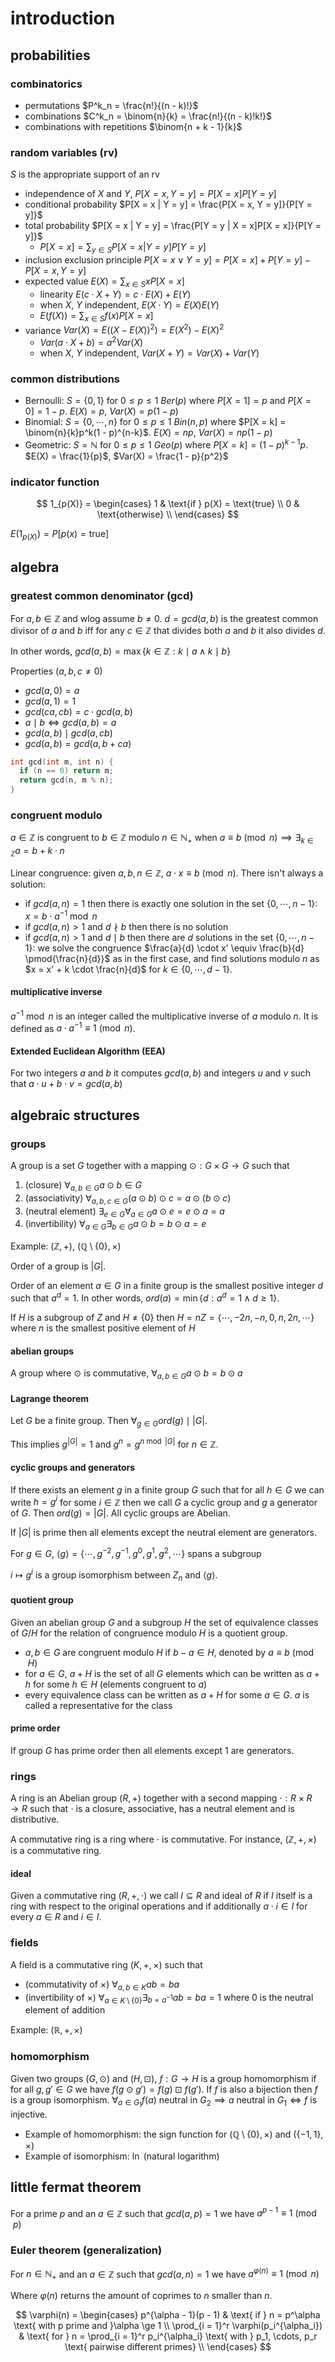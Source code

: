 # introduction

## probabilities

### combinatorics

- permutations $P^k_n = \frac{n!}{(n - k)!}$
- combinations $C^k_n = \binom{n}{k} = \frac{n!}{(n - k)!k!}$
- combinations with repetitions $\binom{n + k - 1}{k}$

### random variables (rv)

$S$ is the appropriate support of an rv

- independence of $X$ and $Y$, $P[X = x, Y = y] = P[X = x]P[Y = y]$
- conditional probability $P[X = x | Y = y] = \frac{P[X = x, Y = y]}{P[Y = y]}$
- total probability $P[X = x | Y = y] = \frac{P[Y = y | X = x]P[X = x]}{P[Y = y]}$
  - $P[X = x] = \sum_{y \in S} P[X = x | Y = y]P[Y = y]$
- inclusion exclusion principle $P[X = x \lor Y = y] = P[X = x] + P[Y = y] - P[X = x, Y = y]$
- expected value $E(X) = \sum_{x \in S} x P[X = x]$
  - linearity $E(c \cdot X + Y) = c \cdot E(X) + E(Y)$
  - when $X$, $Y$ independent, $E(X \cdot Y) = E(X)E(Y)$
  - $E(f(X)) = \sum_{x \in S} f(x)P[X = x]$
- variance $Var(X) = E((X - E(X))^2) = E(X^2) - E(X)^2$
  - $Var(a \cdot X + b) = a^2Var(X)$
  - when $X$, $Y$ independent, $Var(X + Y) = Var(X) + Var(Y)$

### common distributions

- Bernoulli: $S = \{0, 1\}$ for $0 \le p \le 1$ $Ber(p)$ where $P[X = 1] = p$ and $P[X = 0] = 1 - p$. $E(X) = p$, $Var(X) = p(1 - p)$
- Binomial: $S = \{0, \cdots, n\}$ for $0 \le p \le 1$ $Bin(n, p)$ where $P[X = k] = \binom{n}{k}p^k(1 - p)^{n-k}$. $E(X) = np$, $Var(X) = np(1 - p)$
- Geometric: $S = \mathbb N$ for $0 \le p \le 1$ $Geo(p)$ where $P[X = k] = (1 - p)^{k-1}p$. $E(X) = \frac{1}{p}$, $Var(X) = \frac{1 - p}{p^2}$

### indicator function

$$
1_{p(X)} = \begin{cases}
  1 & \text{if } p(X) = \text{true} \\
  0 & \text{otherwise} \\
\end{cases}
$$

$E(1_{p(X)}) = P[p(x) = \text{true}]$

## algebra

### greatest common denominator (gcd)

For $a, b \in \mathbb Z$ and wlog assume $b \ne 0$. $d = gcd(a, b)$ is the greatest common divisor of $a$ and $b$ iff for any $c \in \mathbb Z$ that divides both $a$ and $b$ it also divides $d$.

In other words, $gcd(a, b) = \max\{k \in \mathbb Z : k \mid a \land k \mid b\}$

Properties ($a, b, c \ne 0$)

- $gcd(a, 0) = a$
- $gcd(a, 1) = 1$
- $gcd(ca, cb) = c \cdot gcd(a, b)$
- $a \mid b \iff gcd(a, b) = a$
- $gcd(a, b) \mid gcd(a, cb)$
- $gcd(a, b) = gcd(a, b + ca)$

```c
int gcd(int m, int n) {
  if (n == 0) return m;
  return gcd(n, m % n);
}
```

### congruent modulo

$a \in \mathbb Z$ is congruent to $b \in \mathbb Z$ modulo $n \in \mathbb N_+$ when $a \equiv b \pmod n \implies \exists_{k \in \mathbb Z} a = b + k \cdot n$

Linear congruence: given $a, b, n \in \mathbb Z$, $a \cdot x \equiv b \pmod n$. There isn't always a solution:

- if $gcd(a, n) = 1$ then there is exactly one solution in the set $\{0, \cdots, n-1\}:$ $x = b \cdot a^{-1} \bmod n$
- if $gcd(a, n) > 1$ and $d \nmid b$ then there is no solution
- if $gcd(a, n) > 1$ and $d \mid b$ then there are $d$ solutions in the set $\{0, \cdots, n-1\}:$ we solve the congruence $\frac{a}{d} \cdot x' \equiv \frac{b}{d} \pmod{\frac{n}{d}}$ as in the first case, and find solutions modulo $n$ as $x = x' + k \cdot \frac{n}{d}$ for $k \in \{0, \cdots, d-1\}$.

#### multiplicative inverse

$a^{-1} \bmod n$ is an integer called the multiplicative inverse of $a$ modulo $n$. It is defined as $a \cdot a^{-1} \equiv 1 \pmod n$.

#### Extended Euclidean Algorithm (EEA)

For two integers $a$ and $b$ it computes $gcd(a, b)$ and integers $u$ and $v$ such that $a \cdot u + b \cdot v = gcd(a, b)$

## algebraic structures

### groups

A group is a set $G$ together with a mapping $\odot: G \times G \to G$ such that

1. (closure) $\forall_{a, b \in G} a \odot b \in G$
2. (associativity) $\forall_{a, b, c \in G} (a \odot b) \odot c = a \odot (b \odot c)$
3. (neutral element) $\exists_{e \in G}\forall_{a \in G} a \odot e = e \odot a = a$
4. (invertibility) $\forall_{a \in G}\exists_{b \in G} a \odot b = b \odot a = e$

Example: $(\mathbb Z, +)$, $(\mathbb Q \setminus\{0\}, \times)$

Order of a group is $|G|$.

Order of an element $a \in G$ in a finite group is the smallest positive integer $d$ such that $a^d = 1$. In other words, $ord(a) = \min\{d : a^d = 1 \land d \ge 1\}$.

If $H$ is a subgroup of $Z$ and $H \ne \{0\}$ then $H = nZ = \{\cdots, -2n, -n, 0, n, 2n, \cdots\}$ where $n$ is the smallest positive element of $H$

#### abelian groups

A group where $\odot$ is commutative, $\forall_{a, b \in G} a \odot b = b \odot a$

#### Lagrange theorem

Let $G$ be a finite group. Then $\forall_{g \in G} ord(g) \mid |G|$.

This implies $g^{|G|} = 1$ and $g^n = g^{n \bmod |G|}$ for $n \in \mathbb Z$.

#### cyclic groups and generators

If there exists an element $g$ in a finite group $G$ such that for all $h \in G$ we can write $h = g^i$ for some $i \in \mathbb Z$ then we call $G$ a cyclic group and $g$ a generator of $G$. Then $ord(g) = |G|$. All cyclic groups are Abelian.

If $|G|$ is prime then all elements except the neutral element are generators.

For $g \in G$, $\langle g \rangle = \{\cdots, g^{-2}, g^{-1}, g^{0}, g^{1}, g^{2}, \cdots\}$ spans a subgroup

$i \mapsto g^i$ is a group isomorphism between $Z_n$ and $\langle g \rangle$.

#### quotient group

Given an abelian group $G$ and a subgroup $H$ the set of equivalence classes of $G / H$ for the relation of congruence modulo $H$ is a quotient group.

- $a, b \in G$ are congruent modulo $H$ if $b - a \in H$, denoted by $a \equiv b \pmod H$
- for $a \in G$, $a + H$ is the set of all $G$ elements which can be written as $a + h$ for some $h \in H$ (elements congruent to $a$)
- every equivalence class can be written as $a + H$ for some $a \in G$. $a$ is called a representative for the class

#### prime order

If group $G$ has prime order then all elements except 1 are generators.

### rings

A ring is an Abelian group $(R, +)$ together with a second mapping $\cdot: R \times R \to R$ such that $\cdot$ is a closure, associative, has a neutral element and is distributive.

A commutative ring is a ring where $\cdot$ is commutative. For instance, $(\mathbb Z, +, \times)$ is a commutative ring.

#### ideal

Given a commutative ring $(R, +, \cdot)$ we call $I \subseteq R$ and ideal of $R$ if $I$ itself is a ring with respect to the original operations and if additionally $a \cdot i \in I$ for every $a \in R$ and $i \in I$.

### fields

A field is a commutative ring $(K, +, \times)$ such that

- (commutativity of $\times$) $\forall_{a, b \in K} ab = ba$
- (invertibility of $\times$) $\forall_{a \in K \setminus \{0\}} \exists_{b = a^{-1}} ab = ba = 1$ where $0$ is the neutral element of addition

Example: $(\mathbb R, +, \times)$

### homomorphism

Given two groups $(G, \odot)$ and $(H, \boxdot)$, $f: G \to H$ is a group homomorphism if for all $g, g' \in G$ we have $f(g \odot g') = f(g) \boxdot f(g')$. If $f$ is also a bijection then $f$ is a group isomorphism. $\forall_{a \in G_1} f(a) \text{ neutral in } G_2 \implies a \text{ neutral in } G_1 \iff f \text{ is injective}$.

- Example of homomorphism: the sign function for $(\mathbb Q \setminus \{0\}, \times)$ and $(\{-1, 1\}, \times)$
- Example of isomorphism: $\ln$ (natural logarithm)

## little fermat theorem

For a prime $p$ and an $a \in \mathbb Z$ such that $gcd(a, p) = 1$ we have $a^{p-1} \equiv 1 \pmod p$

### Euler theorem (generalization)

For $n \in \mathbb N_+$ and an $a \in \mathbb Z$ such that $gcd(a, n) = 1$ we have $a^{\varphi(n)} \equiv 1 \pmod n$

Where $\varphi(n)$ returns the amount of coprimes to $n$ smaller than $n$.

$$
  \varphi(n) = \begin{cases}
    p^{\alpha - 1}(p - 1) & \text{ if } n = p^\alpha \text{ with p prime and }\alpha \ge 1 \\
    \prod_{i = 1}^r \varphi(p_i^{\alpha_i}) & \text{ for } n = \prod_{i = 1}^r p_i^{\alpha_i} \text{ with } p_1, \cdots, p_r \text{ pairwise different primes} \\
  \end{cases}
$$
